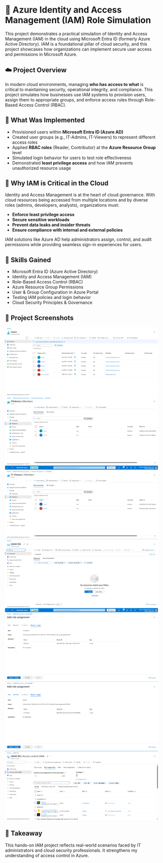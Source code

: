 # 🔐 Azure Identity and Access Management (IAM) Role Simulation

This project demonstrates a practical simulation of Identity and Access Management (IAM) in the cloud using Microsoft Entra ID (formerly Azure Active Directory). IAM is a foundational pillar of cloud security, and this project showcases how organizations can implement secure user access and permissions in Microsoft Azure.

## ☁️ Project Overview

In modern cloud environments, managing **who has access to what** is critical to maintaining security, operational integrity, and compliance. This project simulates how businesses use IAM systems to provision users, assign them to appropriate groups, and enforce access rules through Role-Based Access Control (RBAC).

## 🧩 What Was Implemented

- Provisioned users within **Microsoft Entra ID (Azure AD)**
- Created user groups (e.g., IT-Admins, IT-Viewers) to represent different access roles
- Applied **RBAC roles** (Reader, Contributor) at the **Azure Resource Group** level
- Simulated login behavior for users to test role effectiveness
- Demonstrated **least privilege access** and how IAM prevents unauthorized resource usage

## 🔐 Why IAM is Critical in the Cloud

Identity and Access Management is at the heart of cloud governance. With cloud resources being accessed from multiple locations and by diverse roles (admins, developers, analysts), organizations must:
- **Enforce least privilege access**
- **Secure sensitive workloads**
- **Prevent data leaks and insider threats**
- **Ensure compliance with internal and external policies**
  
IAM solutions like Azure AD help administrators assign, control, and audit permissions while providing seamless sign-in experiences for users.

## 🧠 Skills Gained

- Microsoft Entra ID (Azure Active Directory)
- Identity and Access Management (IAM)
- Role-Based Access Control (RBAC)
- Azure Resource Group Permissions
- User & Group Configuration in Azure Portal
- Testing IAM policies and login behavior
- Cloud Security Principles & Governance

## 📸 Project Screenshots

![Page 1](Page1.png)
![Page 2](Page2.png)
![Page 3](Page3.png)
![Page 4](Page4.png)
![Page 5](Page5.png)
![Page 6](Page6.png)
![Page 7](Page7.png)



## 🚀 Takeaway

This hands-on IAM project reflects real-world scenarios faced by IT administrators and cloud security professionals. It strengthens my understanding of access control in Azure.

